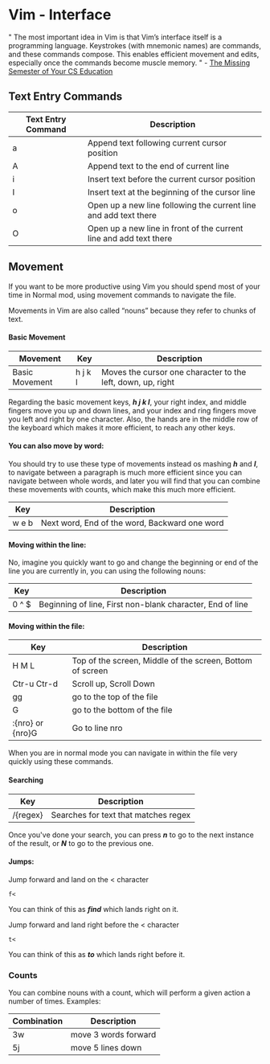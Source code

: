 # Vim - Interface

" The most important idea in Vim is that Vim’s interface itself is a programming language. Keystrokes (with mnemonic names) are commands, and these commands compose. This enables efficient movement and edits, especially once the commands become muscle memory. " - [The Missing Semester of Your CS Education](https://missing.csail.mit.edu/2020/editors/)

## Text Entry Commands

| Text Entry Command | Description |
| ------------------ | ----------- | 
| a | Append text following current cursor position |
| A | Append text to the end of current line |
| i | Insert text before the current cursor position |
| I | Insert text at the beginning of the cursor line |
| o | Open up a new line following the current line and add text there |
| O | Open up a new line in front of the current line and add text there |

## Movement

If you want to be more productive using Vim you should spend most of your time in Normal mod, using movement commands to navigate the file. 

Movements in Vim are also called “nouns” because they refer to chunks of text.

#### Basic Movement

| Movement | Key | Description |
| -------- | --- | ----------- |
| Basic Movement | h j k l| Moves the cursor one character to the left, down, up, right |

Regarding the basic movement keys, ***h j k l***, your right index, and middle fingers move you up and down lines, and your index and ring fingers move you left and right by one character. Also, the hands are in the middle row of the keyboard which makes it more efficient, to reach any other keys.

#### You can also move by word:

You should try to use these type of movements instead os mashing ***h*** and ***l***, to navigate between a paragraph is much more efficient since you can navigate between whole words, and later you will find that you can combine these movements with counts, which make this much more efficient.

| Key | Description |
| --- | ----------- |
| w e b| Next word, End of the word, Backward one word|

#### Moving within the line:

No, imagine you quickly want to go and change the beginning or end of the line you are currently in, you can using the following nouns: 

| Key | Description |
| --- | ----------- |
| 0 ^ $| Beginning of line, First non-blank character, End of line|

#### Moving within the file:

| Key | Description |
| --- | ----------- |
| H M L| Top of the screen, Middle of the screen, Bottom of screen|
| Ctr-u Ctr-d| Scroll up, Scroll Down |
| gg | go to the top of the file |
| G | go to the bottom of the file |
| :{nro} or {nro}G | Go to line nro|

When you are in normal mode you can navigate in within the file very quickly using these commands.

#### Searching


| Key | Description |
| --- | ----------- |
| /{regex}|  Searches for text that matches regex |

Once you've done your search, you can press ***n*** to go to the next instance of the result, or ***N*** to go to the previous one.

#### Jumps:

 Jump forward and land on the < character

 ```vim
 f<
 ```
 You can think of this as ***find*** which lands right on it.

Jump forward and land right before the < character
```vim
t<
```
You can think of this as ***to*** which lands right before it.

### Counts

You can combine nouns with a count, which will perform a given action a number of times. Examples:

| Combination | Description |
| ----------- | ----------- |
| 3w | move 3 words forward |
| 5j | move 5 lines down |